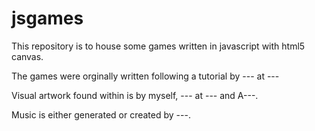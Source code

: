 # jsgames

This repository is to house some games written in javascript with html5 canvas.

The games were orginally written following a tutorial by --- at ---

Visual artwork found within is by myself, --- at --- and A---.

Music is either generated or created by ---.